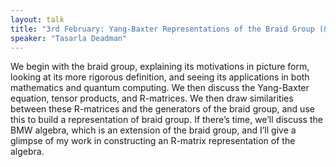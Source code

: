 ```yaml
---
layout: talk
title: "3rd February: Yang-Baxter Representations of the Braid Group (& Related Algebras)"
speaker: "Tasarla Deadman"
---
```


We begin with the braid group, explaining its motivations in picture form, looking at its more rigorous definition, and seeing its applications in both mathematics and quantum computing. We then discuss the Yang-Baxter equation, tensor products, and R-matrices. We then draw similarities between these R-matrices and the generators of the braid group, and use this to build a representation of braid group. If there’s time, we’ll discuss the BMW algebra, which is an extension of the braid group, and I’ll give a glimpse of my work in constructing an R-matrix representation of the algebra.
